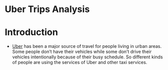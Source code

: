 # Uber Trips Analysis

# Introduction

- [Uber](https://www.uber.com/) has been a major source of travel for people living in urban areas. Some people don’t have their vehicles while some don’t drive their vehicles intentionally because of their busy schedule. So different kinds of people are using the services of Uber and other taxi services.
